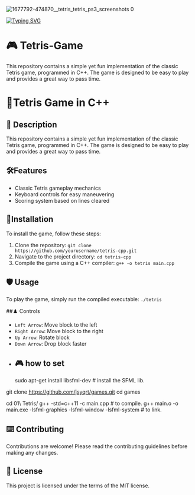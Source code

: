 ![1677792-474870__tetris_tetris_ps3_screenshots 0](https://github.com/rayen-feb/Tetris-Game/assets/131598929/07b8a019-7dfc-48f8-a475-88aadb08c689)

<a href="https://git.io/typing-svg"><img src="https://readme-typing-svg.demolab.com?font=Fira+Code&size=25&pause=1000&color=F71E1E&background=9B460900&center=true&random=false&width=435&lines=Tetris+Game+;programed+in+C%2B%2B" alt="Typing SVG" /></a>


# 🎮 Tetris-Game
This repository contains a simple yet fun implementation of the classic Tetris game, programmed in C++. The game is designed to be easy to play and provides a great way to pass time.
#  🎲Tetris Game in C++

## 📜 Description
This repository contains a simple yet fun implementation of the classic Tetris game, programmed in C++. The game is designed to be easy to play and provides a great way to pass time.

## 🛠️Features
- Classic Tetris gameplay mechanics
- Keyboard controls for easy maneuvering
- Scoring system based on lines cleared

## 🔧Installation
To install the game, follow these steps:

1. Clone the repository: `git clone https://github.com/yourusername/tetris-cpp.git`
2. Navigate to the project directory: `cd tetris-cpp`
3. Compile the game using a C++ compiler: `g++ -o tetris main.cpp`

## 🛡️ Usage
To play the game, simply run the compiled executable: `./tetris`

##♟️ Controls
- `Left Arrow`: Move block to the left
- `Right Arrow`: Move block to the right
- `Up Arrow`: Rotate block
- `Down Arrow`: Drop block faster
- ## 🎮 how to set
  sudo apt-get install libsfml-dev # install the SFML lib.

git clone https://github.com/jsyqrt/games.git
cd games

cd 01\ Tetris/ 
g++ -std=c++11 -c main.cpp # to compile.
g++ main.o -o main.exe -lsfml-graphics -lsfml-window -lsfml-system # to link.


##  ⌨️ Contributing
Contributions are welcome! Please read the contributing guidelines before making any changes.

##  📰 License
This project is licensed under the terms of the MIT license.
